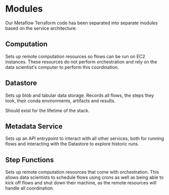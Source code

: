 # Modules

Our Metaflow Terraform code has been separated into separate modules based on the service architecture.

## Computation

Sets up remote computation resources so flows can be run on EC2 instances. These resources do not perform 
orchestration and rely on the data scientist's computer to perform this coordination.

## Datastore

Sets up blob and tabular data storage. Records all flows, the steps they took, their conda environments, artifacts 
and results.

Should exist for the lifetime of the stack.

## Metadata Service

Sets up an API entrypoint to interact with all other services, both for running flows and interacting with the 
Datastore to explore historic runs.

## Step Functions

Sets up remote computation resources that come with orchestration. This allows data scientists to schedule flows 
using crons as well as being able to kick off flows and shut down their machine, as the remote resources will handle 
all coordination.